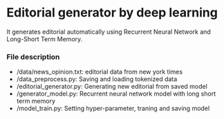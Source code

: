 # Editorial generator by deep learning
It generates editorial automatically using Recurrent Neural Network and Long-Short Term Memory.

### File description
- /data/news_opinion.txt: editorial data from new york times
- /data_preprocess.py: Saving and loading tokenized data
- /editorial_generator.py: Generating new editorial from saved model
- /generator_model.py: Recurrent neural network model with long short term memory
- /model_train.py: Setting hyper-parameter, traning and saving model


